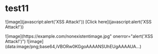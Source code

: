# test11



![image](javascript:alert('XSS Attack!'))
[Click here](javascript:alert('XSS Attack!'))
<div><script>alert('XSS Attack!')</script></div>
![image](https://example.com/nonexistentimage.jpg" onerror="alert('XSS Attack!')")
![image](data:image/png;base64,iVBORw0KGgoAAAANSUhEUgAAAAUA...)
